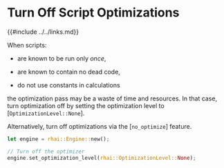 Turn Off Script Optimizations
============================

{{#include ../../links.md}}

When scripts:

* are known to be run only _once_,

* are known to contain no dead code,

* do not use constants in calculations

the optimization pass may be a waste of time and resources.  In that case, turn optimization off
by setting the optimization level to [`OptimizationLevel::None`].

Alternatively, turn off optimizations via the [`no_optimize`] feature.

```rust
let engine = rhai::Engine::new();

// Turn off the optimizer
engine.set_optimization_level(rhai::OptimizationLevel::None);
```
